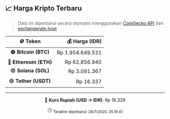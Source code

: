

<!-- HARGA_KRIPTO -->
## 📈 Harga Kripto Terbaru

> Data ini diperbarui secara otomatis menggunakan [CoinGecko API](https://www.coingecko.com/) dan [exchangerate.host](https://exchangerate.host/)

<div align="center">

| 🪙 Token | 💰 Harga (IDR) |
|:------:|---------------:|
| 🟠 **Bitcoin (BTC)**   | Rp 1.954.649.531 |
| 🔵 **Ethereum (ETH)**  | Rp 62.856.940 |
| 🟣 **Solana (SOL)**    | Rp 3.091.367 |
| 🟢 **Tether (USDT)**   | Rp 16.337 |

---

💱 **Kurs Rupiah (USD → IDR)**: Rp 16.329

🕒 <sub>Terakhir diperbarui: 28/7/2025, 05.19.41</sub>

</div>
<!-- /HARGA_KRIPTO -->